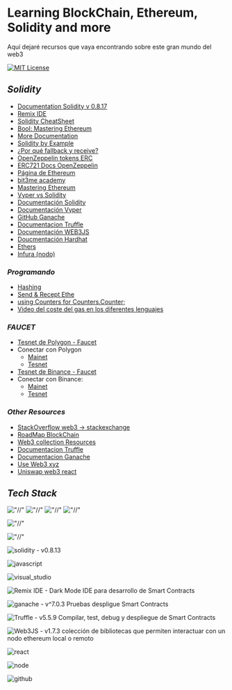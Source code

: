 # Learning BlockChain, Ethereum, Solidity and more

Aquí dejaré recursos que vaya encontrando sobre este gran mundo del web3

[![MIT License](https://img.shields.io/badge/License-MIT-green.svg)](https://choosealicense.com/licenses/mit/)

## _Solidity_

- [Documentation Solidity v 0.8.17](https://docs.soliditylang.org/en/v0.8.17/)
- [Remix IDE](https://remix.ethereum.org/)
- [Solidity CheatSheet](https://github.com/manojpramesh/solidity-cheatsheet)
- [Bool: Mastering Ethereum](https://github.com/ethereumbook/ethereumbook)
- [More Documentation](https://github.com/bkrem/awesome-solidity)
- [Solidity by Example](https://solidity-by-example.org/)
- [¿Por qué fallback y receive?](https://blog.soliditylang.org/2020/03/26/fallback-receive-split/)
- [OpenZeppelin tokens ERC](https://github.com/OpenZeppelin/openzeppelin-contracts/tree/master/contracts/token)
- [ERC721 Docs OpenZeppelin](https://docs.openzeppelin.com/contracts/4.x/api/token/erc721#IERC721)
- [Página de Ethereum](https://ethereum.org/es/developers/docs/smart-contracts/languages/)
- [bit3me academy](https://academy.bit2me.com/top-5-de-lenguajes-de-programacion-de-smart-contracts/)
- [Mastering Ethereum](https://github.com/ethereumbook/ethereumbook)
- [Vyper vs Solidity](https://iglu.net/vyper-vs-solidity/)
- [Documentación Solidity](https://docs.soliditylang.org/en/latest/)
- [Documentación Vyper](https://vyper.readthedocs.io/en/latest/)
- [GitHub Ganache](https://github.com/trufflesuite/ganache)
- [Documentacion Truffle](https://trufflesuite.com/docs/truffle/)
- [Documentación WEB3JS](https://web3js.readthedocs.io/en/v1.7.3/getting-started.html)
- [Doucmentación Hardhat](https://hardhat.org/hardhat-runner/docs/getting-started#overview)
- [Ethers](https://docs.ethers.org/v5/)
- [Infura (nodo)](https://app.infura.io/)

### _Programando_

- [Hashing](https://docs.soliditylang.org/en/v0.8.13/units-and-global-variables.html?highlight=ripemd#mathematical-and-cryptographic-functions)
- [Send & Recept Ethe](https://docs.soliditylang.org/en/v0.8.13/security-considerations.html?#sending-and-receiving-ether)
- [using Counters for Counters.Counter;](https://ethereum.stackexchange.com/questions/97186/what-is-the-reason-behind-writing-using-counters-for-counters-counters-when-us)
- [Video del coste del gas en los diferentes lenguajes](https://www.youtube.com/watch?v=sbc74oU94FM)

### _FAUCET_

- [Tesnet de Polygon - Faucet](https://mumbaifaucet.com/)
- Conectar con Polygon
  - [Mainet](/)
  - [Tesnet](/)
- [Tesnet de Binance - Faucet](https://testnet.binance.org/faucet-smart)
- Conectar con Binance:
  - [Mainet](https://bscscan.com/)
  - [Tesnet](https://testnet.bscscan.com/)

### _Other Resources_

- [StackOverflow web3 -> stackexchange](https://stackexchange.com/)
- [RoadMap BlockChain](https://roadmap.sh/blockchain)
- [Web3 collection Resources](https://www.web3collection.app/)
- [Documentacion Truffle](https://trufflesuite.com/docs/truffle/)
- [Documentacion Ganache](https://trufflesuite.com/docs/ganache/)
- [Use Web3 xyz](https://useweb3.xyz)
- [Uniswap web3 react](https://github.com/Uniswap/web3-react)

## _Tech Stack_

!["//"](https://img.shields.io/badge/Ethereum-3C3C3D?style=for-the-badge&logo=Ethereum&logoColor=White) !["//"](https://img.shields.io/badge/Binance-3C3C3D?style=for-the-badge&logo=Binance&logoColor=White) !["//"](https://img.shields.io/badge/Avalanche-3C3C3D?style=for-the-badge&logo=Avalanche&logoColor=White) !["//"](https://img.shields.io/badge/Polygon-3C3C3D?style=for-the-badge&logo=Polygon&logoColor=White)

!["//"](https://img.shields.io/badge/Web3.0-3C3C3D?style=for-the-badge&logo=&logoColor=blue)

!["//"](https://img.shields.io/badge/MetaMask-3C3C3D?style=for-the-badge&logo=MetaMask&logoColor=blue)

![solidity - v0.8.13](https://img.shields.io/static/v1?label=solidity&message=v0.8.13&color=5208F0&logo=solidity)

![javascript](https://badges.aleen42.com/src/javascript.svg)

![visual_studio](https://badges.aleen42.com/src/visual_studio.svg)

![Remix IDE - Dark Mode](https://img.shields.io/static/v1?label=Remix%20IDE&message=Dark%20Mode&color=5208F0&logo=remixide) IDE para desarrollo de Smart Contracts

![ganache - v^7.0.3](https://img.shields.io/static/v1?label=ganache&message=v0.8.13&color=5208F0&logo=ganache) Pruebas despligue Smart Contracts

![Truffle - v5.5.9](https://img.shields.io/static/v1?label=Truffle&message=v5.5.9&color=5208F0&logo=truffle) Compilar, test, debug y despliegue de Smart Contracts

![Web3JS - v1.7.3](https://img.shields.io/static/v1?label=Web3JS&message=v1.7.3&color=5208F0&logo=Web3JS) colección de bibliotecas que permiten interactuar con un nodo ethereum local o remoto

![react](https://badges.aleen42.com/src/react.svg)

![node](https://badges.aleen42.com/src/node.svg)

![github](https://badges.aleen42.com/src/github.svg)
